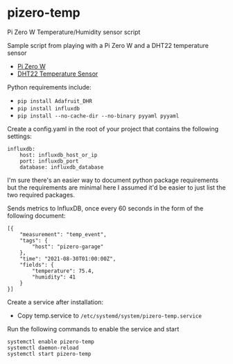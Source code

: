# pizero-temp
Pi Zero W Temperature/Humidity sensor script

Sample script from playing with a Pi Zero W and a DHT22 temperature sensor
* [Pi Zero W](https://www.raspberrypi.org/products/raspberry-pi-zero-w/)
* [DHT22 Temperature Sensor](https://www.adafruit.com/product/385)

Python requirements include:
* `pip install Adafruit_DHR`
* `pip install influxdb`
* `pip install --no-cache-dir --no-binary pyyaml pyyaml`

Create a config.yaml in the root of your project that contains the following settings:
```
influxdb:
    host: influxdb_host_or_ip
    port: influxdb_port
    database: influxdb_database
```

I'm sure there's an easier way to document python package requirements but the requirements are minimal here
I assumed it'd be easier to just list the two required packages.

Sends metrics to InfluxDB, once every 60 seconds in the form of the following document:
```
[{
    "measurement": "temp_event",
    "tags": {
        "host": "pizero-garage"
    },
    "time": "2021-08-30T01:00:00Z",
    "fields": {
        "temperature": 75.4,
        "humidity": 41
    }
}]
```

Create a service after installation:

* Copy temp.service to `/etc/systemd/system/pizero-temp.service`

Run the following commands to enable the service and start
```
systemctl enable pizero-temp
systemctl daemon-reload
systemctl start pizero-temp
```
